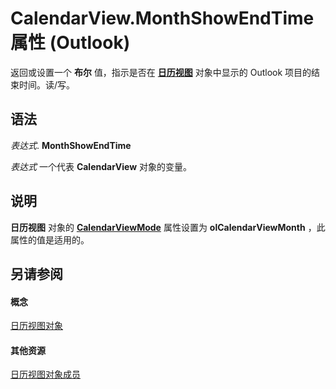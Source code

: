 
# CalendarView.MonthShowEndTime 属性 (Outlook)

返回或设置一个 **布尔** 值，指示是否在 **[日历视图](37e078b9-9fc6-5894-b043-06d7257666a8.md)** 对象中显示的 Outlook 项目的结束时间。读/写。


## 语法

 _表达式_. **MonthShowEndTime**

 _表达式_ 一个代表 **CalendarView** 对象的变量。


## 说明

 **日历视图** 对象的 **[CalendarViewMode](144e46ed-984f-fac0-fad3-0ff5ac9f2996.md)** 属性设置为 **olCalendarViewMonth** ，此属性的值是适用的。


## 另请参阅


#### 概念


[日历视图对象](37e078b9-9fc6-5894-b043-06d7257666a8.md)
#### 其他资源


[日历视图对象成员](c8ee2de7-d65c-90b2-0d63-5fa584c7c500.md)